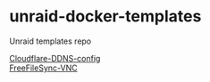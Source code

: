 # unraid-docker-templates
Unraid templates repo

[Cloudflare-DDNS-config](https://forums.unraid.net/topic/126445-support-kilrahcloudflare-ddns-config)  
[FreeFileSync-VNC](https://forums.unraid.net/topic/126600-support-kilrahfreefilesync-vnc)
